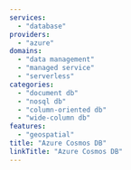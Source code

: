 ```yaml
---
services:
  - "database"
providers:
  - "azure"
domains:
  - "data management"
  - "managed service"
  - "serverless"
categories:
  - "document db"
  - "nosql db"
  - "column-oriented db"
  - "wide-column db"
features:
  - "geospatial"
title: "Azure Cosmos DB"
linkTitle: "Azure Cosmos DB"
---
```

